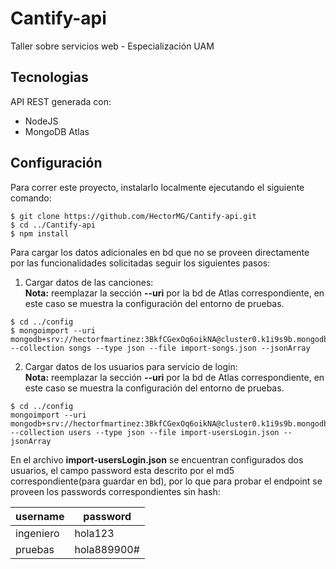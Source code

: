 # Cantify-api
Taller sobre servicios web - Especialización UAM

## Tecnologias
API REST generada con:
* NodeJS
* MongoDB Atlas

## Configuración
Para correr este proyecto, instalarlo localmente ejecutando el siguiente comando:

```
$ git clone https://github.com/HectorMG/Cantify-api.git
$ cd ../Cantify-api
$ npm install

```
Para cargar los datos adicionales en bd que no se proveen directamente por las funcionalidades solicitadas seguir los siguientes pasos:

1. Cargar datos de las canciones:  
**Nota:** reemplazar la sección **--uri** por la bd de Atlas correspondiente, en este caso se muestra la configuración del entorno de pruebas.
```
$ cd ../config
$ mongoimport --uri mongodb+srv://hectorfmartinez:3BkfCGexOq6oikNA@cluster0.k1i9s9b.mongodb.net/cantify --collection songs --type json --file import-songs.json --jsonArray

```

2. Cargar datos de los usuarios para servicio de login:  
**Nota:** reemplazar la sección **--uri** por la bd de Atlas correspondiente, en este caso se muestra la configuración del entorno de pruebas.
```
$ cd ../config
mongoimport --uri mongodb+srv://hectorfmartinez:3BkfCGexOq6oikNA@cluster0.k1i9s9b.mongodb.net/cantify --collection users --type json --file import-usersLogin.json --jsonArray

```
En el archivo **import-usersLogin.json** se encuentran configurados dos usuarios, el campo password esta descrito por el md5 correspondiente(para guardar en bd), por lo que para probar el endpoint se proveen los passwords correspondientes sin hash:

| username | password |
| ------------- | ------------- |
| ingeniero  | hola123  |
| pruebas  | hola889900#  |
